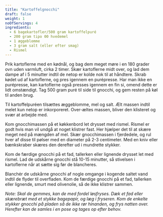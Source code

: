 ```yaml
---
title: "Kartoffelgnocchi"
draft: false
weight: 1
noOfServings: 4
ingredients:
  - 6 bagekartofler/500 gram kartoffelpuré
  - 200 gram tipo 00 hvedemel
  - 1 æggeblomme
  - 3 gram salt (eller efter smag)
  - Rismel
---
```


Prik kartoflerne med en kødnål, og bag dem meget møre i en 180 grader
ovn uden varmluft, cirka 2 timer. Skær kartoflerne midt over, og lad dem
dampe af i 5 minutter indtil de netop er kolde nok til at håndtere.
Skrab kødet ud af kartoflerne, og pres igennem en purépresse. Har man
ikke en purépresse, kan kartoflerne også presses igennem en fin si,
omend dette er lidt omstændigt. Tag 500 gram puré til side til gnocchi,
og gem resten på køl til anden brug.

Til kartoffelpuréen tilsættes æggeblomme, mel og salt. Ælt massen indtil
melet kun netop er inkorporeret. Over-æltes massen, bliver den klisteret
og svær at arbejde med.

Kom gnocchimassen på et køkkenbord let drysset med rismel. Rismel er
godt hvis man vil undgå at noget klistrer fast. Her hjælper det til at
skære meget ned på mængden af mel. Skær gnocchimassen i fjerdedele, og
rul hver af disse til pølser med en diameter på 2-3 centimeter. Med en
kniv eller bænkskraber skæres den derefter ud i mundrette stykker.

Kom de færdige gnocchi på et fad, tallerken eller lignende drysset let
med rismel. Lad de udskårne gnocchi stå 10-15 minutter, så stivelsen i
kartoflerne når at sætte sig før de blancheres.

Blanchér de udskårne gnocchi af nogle omgange i kogende saltet vand
indtil de flyder til overfladen. Kom de færdige gnocchi på et fad,
tallerken eller lignende, smurt med olivenolie, så de ikke klistrer
sammen.

*Note: Skal de gemmes, kan de med fordel løsfryses. Dæk et fad eller
skærebræt med et stykke bagepapir, og læg i fryseren. Kom de enkelte
stykker gnocchi på pladen så de ikke rør hinanden, og frys natten over.
Herefter kan de samles i en pose og tages op efter behov.*

